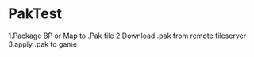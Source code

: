 # PakTest

1.Package BP or Map to .Pak file
2.Download .pak from remote fileserver
3.apply .pak to game
